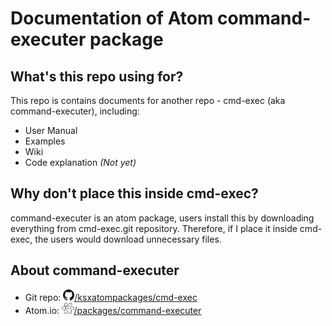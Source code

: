 
# Documentation of Atom command-executer package

## What's this repo using for?
This repo is contains documents for another repo - cmd-exec (aka command-executer), including:
 - User Manual
 - Examples
 - Wiki
 - Code explanation *(Not yet)*

## Why don't place this inside cmd-exec?
command-executer is an atom package, users install this by downloading everything from cmd-exec.git repository. Therefore, if I place it inside cmd-exec, the users would download unnecessary files.

## About command-executer
 * Git repo: [<img src="./images/github-mark-64px.png" height="18">/ksxatompackages/cmd-exec](https://github.com/ksxatompackages/cmd-exec.git)
 * Atom.io: [<img src="./images/atom.io.icon.png" height="18">/packages/command-executer](https://atom.io/packages/command-executer)
